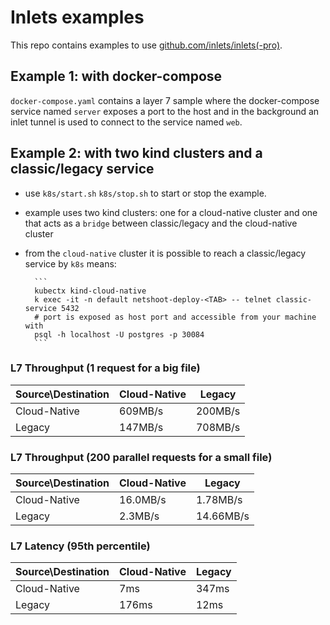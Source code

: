 # Inlets examples

This repo contains examples to use [github.com/inlets/inlets(-pro)](https://github.com/inlets/inlets).

## Example 1: with docker-compose

`docker-compose.yaml` contains a layer 7 sample where the docker-compose service named `server` exposes a port to the host and in the background an inlet tunnel is used to connect to the service named `web`.


## Example 2: with two kind clusters and a classic/legacy service

* use `k8s/start.sh` `k8s/stop.sh` to start or stop the example.

* example uses two kind clusters: one for a cloud-native cluster and one that acts as a `bridge` between classic/legacy and the cloud-native cluster

* from the `cloud-native` cluster it is possible to reach a classic/legacy service by `k8s` means:

        ```
        kubectx kind-cloud-native
        k exec -it -n default netshoot-deploy-<TAB> -- telnet classic-service 5432
        # port is exposed as host port and accessible from your machine with
        psql -h localhost -U postgres -p 30084
        ```

### L7 Throughput (1 request for a big file)

|Source\Destination     |Cloud-Native   |Legacy         |
|-|-|-|
|Cloud-Native           |609MB/s        |200MB/s        |
|Legacy                 |147MB/s        |708MB/s        |

### L7 Throughput (200 parallel requests for a small file)

|Source\Destination     |Cloud-Native   |Legacy         |
|-|-|-|
|Cloud-Native           |16.0MB/s       |1.78MB/s       |
|Legacy                 |2.3MB/s        |14.66MB/s      |

### L7 Latency (95th percentile)

|Source\Destination     |Cloud-Native   |Legacy |
|-|-|-|
|Cloud-Native           |7ms            |347ms  |
|Legacy                 |176ms          |12ms   |
